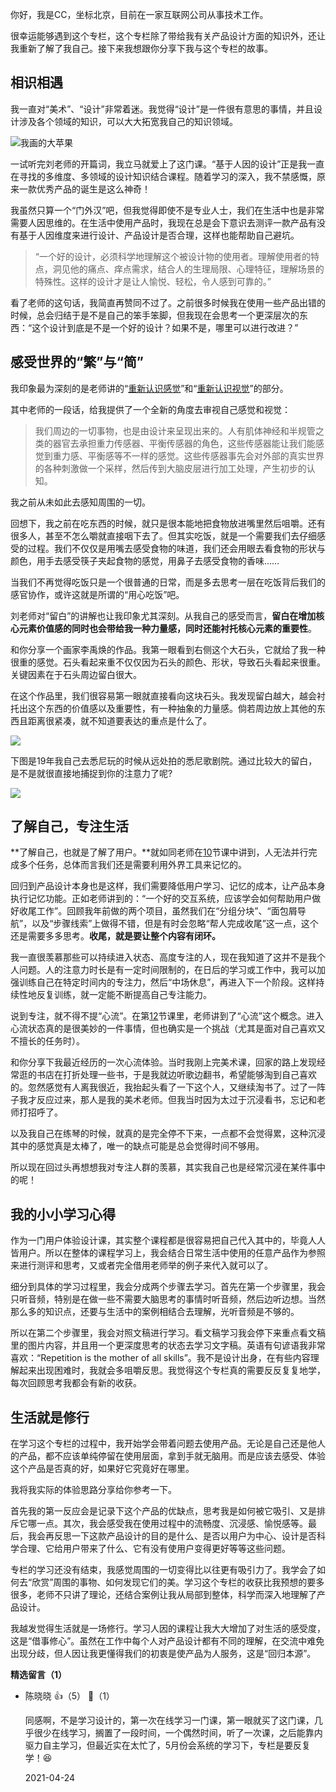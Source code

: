 你好，我是CC，坐标北京，目前在一家互联网公司从事技术工作。

很幸运能够遇到这个专栏，这个专栏除了带给我有关产品设计方面的知识外，还让我重新了解了我自己。接下来我想跟你分享下我与这个专栏的故事。

## 相识相遇

我一直对“美术”、“设计”非常着迷。我觉得“设计”是一件很有意思的事情，并且设计涉及各个领域的知识，可以大大拓宽我自己的知识领域。

![](https://static001.geekbang.org/resource/image/4e/53/4e15573d50fceb7f1d1ca5ab86c9e653.png?wh=765%2A646 "我画的大苹果")

一试听完刘老师的开篇词，我立马就爱上了这门课。“基于人因的设计”正是我一直在寻找的多维度、多领域的设计知识结合课程。随着学习的深入，我不禁感慨，原来一款优秀产品的诞生是这么神奇！

我虽然只算一个“门外汉”吧，但我觉得即使不是专业人士，我们在生活中也是非常需要人因思维的。在生活中使用产品时，我现在总是会下意识去测评一款产品有没有基于人因维度来进行设计、产品设计是否合理，这样也能帮助自己避坑。

> “一个好的设计，必须科学地理解这个被设计物的使用者。理解使用者的特点，洞见他的痛点、痒点需求，结合人的生理局限、心理特征，理解场景的特殊性。这样的设计才是让人愉悦、轻松，令人感到可靠的。”

看了老师的这句话，我简直再赞同不过了。之前很多时候我在使用一些产品出错的时候，总会归结于是不是自己的笨手笨脚，但我现在会思考一个更深层次的东西：“这个设计到底是不是一个好的设计？如果不是，哪里可以进行改进？”

## 感受世界的“繁”与“简”

我印象最为深刻的是老师讲的“[重新认识感觉](https://time.geekbang.org/column/article/345556)”和“[重新认识视觉](https://time.geekbang.org/column/article/346347)”的部分。

其中老师的一段话，给我提供了一个全新的角度去审视自己感觉和视觉：

> 我们周边的一切事物，也是由设计来呈现出来的。人有肌体神经和半规管之类的器官去承担重力传感器、平衡传感器的角色，这些传感器能让我们能感觉到重力感、平衡感等不一样的感觉。这些传感器事先会对外部的真实世界的各种刺激做一个采样，然后传到大脑皮层进行加工处理，产生初步的认知。

我之前从未如此去感知周围的一切。

回想下，我之前在吃东西的时候，就只是很本能地把食物放进嘴里然后咀嚼。还有很多人，甚至不怎么嚼就直接咽下去了。但其实吃饭，就是一个需要我们去仔细感受的过程。我们不仅仅是用嘴去感受食物的味道，我们还会用眼去看食物的形状与颜色，用手去感受筷子夹起食物的感觉，用鼻子去感受食物的香味……

当我们不再觉得吃饭只是一个很普通的日常，而是多去思考一层在吃饭背后我们的感官协作，或许这就是所谓的“用心吃饭”吧。

刘老师对“留白”的讲解也让我印象尤其深刻。从我自己的感受而言，**留白在增加核心元素价值感的同时也会带给我一种力量感，同时还能衬托核心元素的重要性**。

和你分享一个画家李禹焕的作品。我第一眼看到右侧这个大石头，它就给了我一种很重的感觉。石头看起来重不仅仅因为石头的颜色、形状，导致石头看起来很重。关键因素在于石头周边留白很大。

在这个作品里，我们很容易第一眼就直接看向这块石头。我发现留白越大，越会衬托出这个东西的价值感以及重要性，有一种抽象的力量感。倘若周边放上其他的东西且距离很紧凑，就不知道要表达的重点是什么了。

![](https://static001.geekbang.org/resource/image/01/7b/018ff92473a81a22378f563442b2347b.png?wh=644%2A300)

下图是19年我自己去悉尼玩的时候从远处拍的悉尼歌剧院。通过比较大的留白，是不是就很直接地捕捉到你的注意力了呢?

![](https://static001.geekbang.org/resource/image/c2/e3/c201ded3b64df1536437f0f593ae87e3.png?wh=649%2A813)

## 了解自己，专注生活

**了解自己，也就是了解了用户。**就如同老师在[10](https://time.geekbang.org/column/article/350939)节课中讲到，人无法并行完成多个任务，总体而言我们还是需要利用外界工具来记忆的。

回归到产品设计本身也是这样，我们需要降低用户学习、记忆的成本，让产品本身执行记忆功能。正如老师讲到的：“一个好的交互系统，应该学会如何帮助用户做好收尾工作”。回顾我年前做的两个项目，虽然我们在“分组分块”、“面包屑导航”，以及“步骤线索”上做得不错，但是有时会忽略“帮人完成收尾”这一点，这个还是需要多多思考。**收尾，就是要让整个内容有闭环。**

我一直很羡慕那些可以持续进入状态、高度专注的人，现在我知道了这并不是我个人问题。人的注意力时长是有一定时间限制的，在日后的学习或工作中，我可以加强训练自己在特定时间内的专注力，然后“中场休息”，再进入下一个阶段。这样持续性地反复训练，就一定能不断提高自己专注能力。

说到专注，就不得不提“心流”。在第[12](https://time.geekbang.org/column/article/352609)节课里，老师讲到了“心流”这个概念。进入心流状态真的是很美妙的一件事情，但也确实是一个挑战（尤其是面对自己喜欢又不擅长的任务时）。

和你分享下我最近经历的一次心流体验。当时我刚上完美术课，回家的路上发现经常逛的书店在打折处理一些书，于是我就边听歌边翻书，希望能够淘到自己喜欢的。忽然感觉有人离我很近，我抬起头看了一下这个人，又继续淘书了。过了一阵子我才反应过来，那人是我的美术老师。但我当时因为太过于沉浸看书，忘记和老师打招呼了。

以及我自己在练琴的时候，就真的是完全停不下来，一点都不会觉得累，这种沉浸其中的感觉真是太棒了，唯一的缺点可能是总会觉得时间不够用。

所以现在回过头再想想我对专注人群的羡慕，其实我自己也是经常沉浸在某件事中的呢！

## 我的小小学习心得

作为一门用户体验设计课，其实整个课程都是很容易把自己代入其中的，毕竟人人皆用户。所以在整体的课程学习上，我会结合日常生活中使用的任意产品作为参照来进行测评和思考，又或者完全借用老师举的例子来代入就可以了。

细分到具体的学习过程里，我会分成两个步骤去学习。首先在第一个步骤里，我会只听音频，特别是在做一些不需要大脑思考的事情时听音频，然后边听边想。当然那么多的知识点，还要与生活中的案例相结合去理解，光听音频是不够的。

所以在第二个步骤里，我会对照文稿进行学习。看文稿学习我会停下来重点看文稿里的图片内容，并且用一个更深度思考的状态去学习文字稿。英语有句谚语我非常喜欢：“Repetition is the mother of all skills”。我不是设计出身，在有些内容理解起来出现困难时，我就会多咀嚼反思。我觉得这个专栏真的需要反反复复地学，每次回顾思考我都会有新的收获。

## 生活就是修行

在学习这个专栏的过程中，我开始学会带着问题去使用产品。无论是自己还是他人的产品，都不应该单纯停留在使用层面，拿到手就无脑用。而是应该去感受、体验这个产品是否真的好，如果好它究竟好在哪里。

我将我实际的体验思路分享给你参考一下。

首先我的第一反应会是记录下这个产品的优缺点，思考我是如何被它吸引、又是排斥它哪一点。其次，我会感受我在使用过程中的流畅度、沉浸感、愉悦感等。最后，我会再反思一下这款产品设计的目的是什么、是否以用户为中心、设计是否科学合理、它给用户带来了什么、它有没有使用户变得更好等等这些问题。

专栏的学习还没有结束，我感觉周围的一切变得比以往更有吸引力了。我学会了如何去“欣赏”周围的事物、如何发现它们的美。学习这个专栏的收获比我预想的要多很多，老师不只讲了理论，还结合案例让我从局部到整体，科学而深入地理解了产品设计。

我越发觉得生活就是一场修行。学习人因的课程让我大大增加了对生活的感受度，这是“借事修心”。虽然在工作中每个人对产品设计都有不同的理解，在交流中难免出现分歧，但人因让我更懂得我们的初衷是使产品为人服务，这是“回归本源”。
<div><strong>精选留言（1）</strong></div><ul>
<li><span>陈晓晓</span> 👍（5） 💬（1）<p>同感啊，不是学习设计的，第一次在线学习一门课，第一眼就买了这门课，几乎很少在线学习，搁置了一段时间，一个偶然时间，听了一次课，之后能靠内驱力自主学习，但最近实在太忙了，5月份会系统的学习下，专栏是要反复学！😆</p>2021-04-24</li><br/>
</ul>